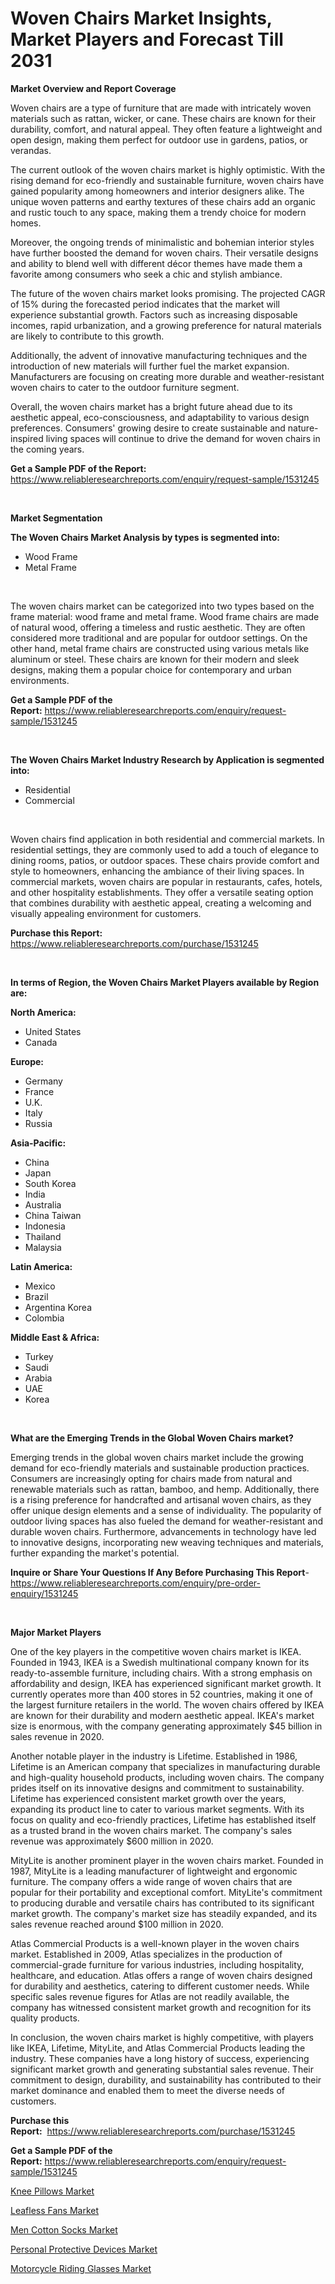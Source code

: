 <p><h1>Woven Chairs Market Insights, Market Players and Forecast Till 2031</h1></p><p><strong>Market Overview and Report Coverage</strong></p>
<p><p>Woven chairs are a type of furniture that are made with intricately woven materials such as rattan, wicker, or cane. These chairs are known for their durability, comfort, and natural appeal. They often feature a lightweight and open design, making them perfect for outdoor use in gardens, patios, or verandas.</p><p>The current outlook of the woven chairs market is highly optimistic. With the rising demand for eco-friendly and sustainable furniture, woven chairs have gained popularity among homeowners and interior designers alike. The unique woven patterns and earthy textures of these chairs add an organic and rustic touch to any space, making them a trendy choice for modern homes.</p><p>Moreover, the ongoing trends of minimalistic and bohemian interior styles have further boosted the demand for woven chairs. Their versatile designs and ability to blend well with different décor themes have made them a favorite among consumers who seek a chic and stylish ambiance.</p><p>The future of the woven chairs market looks promising. The projected CAGR of 15% during the forecasted period indicates that the market will experience substantial growth. Factors such as increasing disposable incomes, rapid urbanization, and a growing preference for natural materials are likely to contribute to this growth.</p><p>Additionally, the advent of innovative manufacturing techniques and the introduction of new materials will further fuel the market expansion. Manufacturers are focusing on creating more durable and weather-resistant woven chairs to cater to the outdoor furniture segment.</p><p>Overall, the woven chairs market has a bright future ahead due to its aesthetic appeal, eco-consciousness, and adaptability to various design preferences. Consumers' growing desire to create sustainable and nature-inspired living spaces will continue to drive the demand for woven chairs in the coming years.</p></p>
<p><strong>Get a Sample PDF of the Report:</strong> <a href="https://www.reliableresearchreports.com/enquiry/request-sample/1531245">https://www.reliableresearchreports.com/enquiry/request-sample/1531245</a></p>
<p>&nbsp;</p>
<p><strong>Market Segmentation</strong></p>
<p><strong>The Woven Chairs Market Analysis by types is segmented into:</strong></p>
<p><ul><li>Wood Frame</li><li>Metal Frame</li></ul></p>
<p>&nbsp;</p>
<p><p>The woven chairs market can be categorized into two types based on the frame material: wood frame and metal frame. Wood frame chairs are made of natural wood, offering a timeless and rustic aesthetic. They are often considered more traditional and are popular for outdoor settings. On the other hand, metal frame chairs are constructed using various metals like aluminum or steel. These chairs are known for their modern and sleek designs, making them a popular choice for contemporary and urban environments.</p></p>
<p><strong>Get a Sample PDF of the Report:</strong>&nbsp;<a href="https://www.reliableresearchreports.com/enquiry/request-sample/1531245">https://www.reliableresearchreports.com/enquiry/request-sample/1531245</a></p>
<p>&nbsp;</p>
<p><strong>The Woven Chairs Market Industry Research by Application is segmented into:</strong></p>
<p><ul><li>Residential</li><li>Commercial</li></ul></p>
<p>&nbsp;</p>
<p><p>Woven chairs find application in both residential and commercial markets. In residential settings, they are commonly used to add a touch of elegance to dining rooms, patios, or outdoor spaces. These chairs provide comfort and style to homeowners, enhancing the ambiance of their living spaces. In commercial markets, woven chairs are popular in restaurants, cafes, hotels, and other hospitality establishments. They offer a versatile seating option that combines durability with aesthetic appeal, creating a welcoming and visually appealing environment for customers.</p></p>
<p><strong>Purchase this Report:</strong>&nbsp; <a href="https://www.reliableresearchreports.com/purchase/1531245">https://www.reliableresearchreports.com/purchase/1531245</a></p>
<p>&nbsp;</p>
<p><strong>In terms of Region, the Woven Chairs Market Players available by Region are:</strong></p>
<p>
    <p> <strong> North America: </strong>
        <ul>
            <li>United States</li>
            <li>Canada</li>
        </ul>
        </p> 
    <p> <strong> Europe: </strong>
        <ul>
            <li>Germany</li>
            <li>France</li>
            <li>U.K.</li>
            <li>Italy</li>
            <li>Russia</li>
        </ul>
        </p> 
    <p> <strong> Asia-Pacific: </strong>
        <ul>
            <li>China</li>
            <li>Japan</li>
            <li>South Korea</li>
            <li>India</li>
            <li>Australia</li>
            <li>China Taiwan</li>
            <li>Indonesia</li>
            <li>Thailand</li>
            <li>Malaysia</li>
        </ul>
        </p> 
    <p> <strong> Latin America: </strong>
        <ul>
            <li>Mexico</li>
            <li>Brazil</li>
            <li>Argentina Korea</li>
            <li>Colombia</li>
        </ul>
        </p> 
    <p> <strong> Middle East & Africa: </strong>
        <ul>
            <li>Turkey</li>
            <li>Saudi</li>
            <li>Arabia</li>
            <li>UAE</li>
            <li>Korea</li>
        </ul>
    </p>
    </p>
<p>&nbsp;</p>
<p><strong>What are the Emerging Trends in the Global Woven Chairs market?</strong></p>
<p><p>Emerging trends in the global woven chairs market include the growing demand for eco-friendly materials and sustainable production practices. Consumers are increasingly opting for chairs made from natural and renewable materials such as rattan, bamboo, and hemp. Additionally, there is a rising preference for handcrafted and artisanal woven chairs, as they offer unique design elements and a sense of individuality. The popularity of outdoor living spaces has also fueled the demand for weather-resistant and durable woven chairs. Furthermore, advancements in technology have led to innovative designs, incorporating new weaving techniques and materials, further expanding the market's potential.</p></p>
<p><strong>Inquire or Share Your Questions If Any Before Purchasing This Report</strong>- <a href="https://www.reliableresearchreports.com/enquiry/pre-order-enquiry/1531245">https://www.reliableresearchreports.com/enquiry/pre-order-enquiry/1531245</a></p>
<p>&nbsp;</p>
<p><strong>Major Market Players</strong></p>
<p><p>One of the key players in the competitive woven chairs market is IKEA. Founded in 1943, IKEA is a Swedish multinational company known for its ready-to-assemble furniture, including chairs. With a strong emphasis on affordability and design, IKEA has experienced significant market growth. It currently operates more than 400 stores in 52 countries, making it one of the largest furniture retailers in the world. The woven chairs offered by IKEA are known for their durability and modern aesthetic appeal. IKEA's market size is enormous, with the company generating approximately $45 billion in sales revenue in 2020.</p><p>Another notable player in the industry is Lifetime. Established in 1986, Lifetime is an American company that specializes in manufacturing durable and high-quality household products, including woven chairs. The company prides itself on its innovative designs and commitment to sustainability. Lifetime has experienced consistent market growth over the years, expanding its product line to cater to various market segments. With its focus on quality and eco-friendly practices, Lifetime has established itself as a trusted brand in the woven chairs market. The company's sales revenue was approximately $600 million in 2020.</p><p>MityLite is another prominent player in the woven chairs market. Founded in 1987, MityLite is a leading manufacturer of lightweight and ergonomic furniture. The company offers a wide range of woven chairs that are popular for their portability and exceptional comfort. MityLite's commitment to producing durable and versatile chairs has contributed to its significant market growth. The company's market size has steadily expanded, and its sales revenue reached around $100 million in 2020.</p><p>Atlas Commercial Products is a well-known player in the woven chairs market. Established in 2009, Atlas specializes in the production of commercial-grade furniture for various industries, including hospitality, healthcare, and education. Atlas offers a range of woven chairs designed for durability and aesthetics, catering to different customer needs. While specific sales revenue figures for Atlas are not readily available, the company has witnessed consistent market growth and recognition for its quality products.</p><p>In conclusion, the woven chairs market is highly competitive, with players like IKEA, Lifetime, MityLite, and Atlas Commercial Products leading the industry. These companies have a long history of success, experiencing significant market growth and generating substantial sales revenue. Their commitment to design, durability, and sustainability has contributed to their market dominance and enabled them to meet the diverse needs of customers.</p></p>
<p><strong>Purchase this Report:</strong>&nbsp;&nbsp;<a href="https://www.reliableresearchreports.com/purchase/1531245">https://www.reliableresearchreports.com/purchase/1531245</a></p>
<p></p>
<p><strong>Get a Sample PDF of the Report:</strong>&nbsp;<a href="https://www.reliableresearchreports.com/enquiry/request-sample/1531245">https://www.reliableresearchreports.com/enquiry/request-sample/1531245</a></p>
<p><p><a href="https://github.com/Chiragrp22/Market-Research-Report-List-2/blob/main/knee-pillows-market.md">Knee Pillows Market</a></p><p><a href="https://github.com/Chiragrp23/Market-Research-Report-List-2/blob/main/leafless-fans-market.md">Leafless Fans Market</a></p><p><a href="https://github.com/Chiragrp24/Market-Research-Report-List-2/blob/main/men-cotton-socks-market.md">Men Cotton Socks Market</a></p><p><a href="https://github.com/Chiragrp25/Market-Research-Report-List-2/blob/main/personal-protective-devices-market.md">Personal Protective Devices Market</a></p><p><a href="https://github.com/YashRP12/Market-Research-Report-List-2/blob/main/motorcycle-riding-glasses-market.md">Motorcycle Riding Glasses Market</a></p></p>